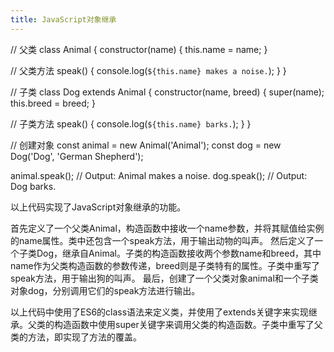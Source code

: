 ```yaml
---
title: JavaScript对象继承
---
```

// 父类
class Animal {
  constructor(name) {
    this.name = name;
  }
  
  // 父类方法
  speak() {
    console.log(`${this.name} makes a noise.`);
  }
}

// 子类
class Dog extends Animal {
  constructor(name, breed) {
    super(name);
    this.breed = breed;
  }
  
  // 子类方法
  speak() {
    console.log(`${this.name} barks.`);
  }
}

// 创建对象
const animal = new Animal('Animal');
const dog = new Dog('Dog', 'German Shepherd');

animal.speak();  // Output: Animal makes a noise.
dog.speak();  // Output: Dog barks.


以上代码实现了JavaScript对象继承的功能。

首先定义了一个父类Animal，构造函数中接收一个name参数，并将其赋值给实例的name属性。类中还包含一个speak方法，用于输出动物的叫声。
然后定义了一个子类Dog，继承自Animal。子类的构造函数接收两个参数name和breed，其中name作为父类构造函数的参数传递，breed则是子类特有的属性。子类中重写了speak方法，用于输出狗的叫声。
最后，创建了一个父类对象animal和一个子类对象dog，分别调用它们的speak方法进行输出。

以上代码中使用了ES6的class语法来定义类，并使用了extends关键字来实现继承。父类的构造函数中使用super关键字来调用父类的构造函数。子类中重写了父类的方法，即实现了方法的覆盖。

